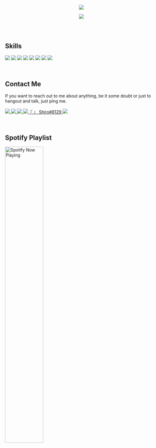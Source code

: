 <body>
  <p align="center">
    <img src="https://readme-typing-svg.herokuapp.com/?lines=Hi%2C+I+am+Shiro!&font=Fira%20Code&center=true&width=380&height=50">
  </p>
  
  <p align="center">
    <img src="https://c4.wallpaperflare.com/wallpaper/49/456/854/anime-anime-girls-no-game-no-life-shiro-no-game-no-life-wallpaper-preview.jpg"><br>
  </p><br><br>

  <h2>Skills</h2>
    <div>
      <img src="https://img.shields.io/badge/Python-2CA5E0?style=for-the-badge&logo=python&logoColor=white">
      <img src="https://img.shields.io/badge/Pandas-2C2D72?style=for-the-badge&logo=pandas&logoColor=white">
      <img src="https://img.shields.io/badge/HTML5-E34F26?style=for-the-badge&logo=html5&logoColor=white">
      <img src="https://img.shields.io/badge/Java-ED8B00?style=for-the-badge&logo=java&logoColor=white">
      <img src="https://img.shields.io/badge/Figma-F24E1E?style=for-the-badge&logo=figma&logoColor=white">
      <img src="https://img.shields.io/badge/Windows-0078D6?style=for-the-badge&logo=windows&logoColor=white">
      <img src="https://img.shields.io/badge/Kali_Linux-557C94?style=for-the-badge&logo=kali-linux&logoColor=white">
      <img src="https://img.shields.io/badge/Linux-FCC624?style=for-the-badge&logo=linux&logoColor=black">
    </div><br><br>

  <h2>Contact Me</h2>
  If you want to reach out to me about anything, be it some doubt or just to hangout and talk, just ping me.<br><br>

  <div>
    <a href="https://blankshiro.github.io" target="blank">
    <img src="https://img.shields.io/badge/website-000000?style=for-the-badge&logo=About.me&logoColor=white" target="_blank">
    </a>
    <a href="https://www.linkedin.com/in/blankshiro/" target="_blank">
    <img src="https://img.shields.io/badge/LinkedIn-0077B5?style=for-the-badge&logo=linkedin&logoColor=white">
    </a>
     <a href="https://t.me/blankshiro" target="blank">
    <img src="https://img.shields.io/badge/Telegram-2CA5E0?style=for-the-badge&logo=telegram&logoColor=white" target="_blank">
    </a>
    <a href="https://discordapp.com/users/223417334025420801" target="blank">
    <img src="https://img.shields.io/badge/Discord-7289DA?style=for-the-badge&logo=discord&logoColor=white" alt="『 』 Shiro#8129">
    </a>
    <a href="mailto:edwin.tok.2019@scis.smu.edu.sg">
    <img src="https://img.shields.io/badge/Gmail-D14836?style=for-the-badge&logo=gmail&logoColor=white" target="_blank">
    </a>
  </div>
  <br><br>

  <h2>Spotify Playlist</h2>

  [<p>
    <img src="https://blankshiro-spotify.vercel.app/api/spotify-playing" alt="Spotify Now Playing" width="50%"/></p>](https://open.spotify.com/user/edwinyukishiro)

  
</body>
